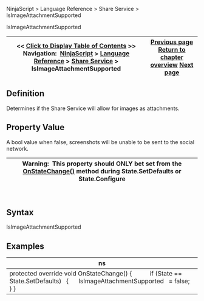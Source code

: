 ﻿
NinjaScript \> Language Reference \> Share Service \> IsImageAttachmentSupported

IsImageAttachmentSupported

| \<\< [Click to Display Table of Contents](isimageattachmentsupported.md) \>\> **Navigation:**     [NinjaScript](ninjascript-1.md) \> [Language Reference](language_reference_wip-1.md) \> [Share Service](share_service-1.md) \> IsImageAttachmentSupported | [Previous page](isdefault-1.md) [Return to chapter overview](share_service-1.md) [Next page](onauthorizeaccount-1.md) |
| --- | --- |
## Definition
Determines if the Share Service will allow for images as attachments.
## 
## Property Value
A bool value when false, screenshots will be unable to be sent to the social network.
 

| Warning:  This property should ONLY bet set from the [OnStateChange()](onstatechange-1.md) method during State.SetDefaults or State.Configure |
| --- |
  
## 
## Syntax
IsImageAttachmentSupported
 
## 
## Examples

| ns |
| --- |
| protected override void OnStateChange() {             if (State \=\= State.SetDefaults)    {       IsImageAttachmentSupported   \= false;    } } |
